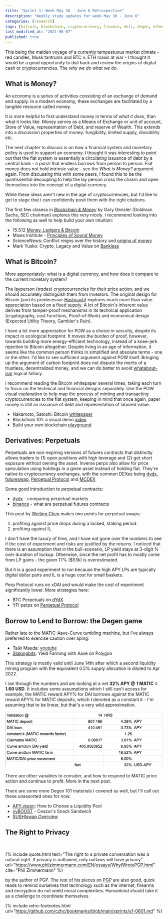 ```yaml
---
title: "Sprint 1: Week May 30 - June 6 Retrospective"
description: "Weekly study updates for week May 30 - June 6"
categories: [research]
tags: [bitcoin, blockchain, cryptocurrency, finance, defi, degen, ethereum]
last_modified_at: "2021-06-07"
published: true
---
```


This being the maiden voyage of a currently tempestuous market climate - red candles, Musk tantrums and BTC v. ETH maxis at war - I thought it would be a good opportunity to dial back and review the origins of digital cash or cryptocurrencies. The _why we do what we do_.

## What is Money?

An economy is a series of activities consisting of an exchange of demand and supply. In a modern economy, these exchanges are facilitated by a tangible resource called money.

It is more helpful to first understand money in terms of _what it does_, than what it looks like. Money serves as a Means of Exchange or unit of account, Store of Value, representation of Debt, and reserve of Wealth. This extends into a discussion properties of money: fungibility, limited supply, divisibility etc.

The next chapter to discuss is on how a financial system and monetary policy is used to support an economy. I thought it was interesting to point out that the fiat system is essentially a circulating issuance of debt by a central bank - a _ponzi_ that endless borrows from person to person. Fiat money does not hold intrinsic value - see the _What is Money?_ argument again. From discussing this with some peers, I found this to be the quintissential decoupling to help the lay person cross the chasm and open themselves into the concept of a digital currency.

While these ideas aren't new in the age of cryptocurrencies, but I'd like to get to stage that I can confidently posit them with the right citations.

The first few clasess in [_Blockchain & Money_](https://www.youtube.com/watch?v=EH6vE97qIP4) by Gary Gensler (Goldman Sachs, SEC chairman) explores this very nicely. I recommend looking into the following as well to help build your own intuition:

* 15.S12 [Money, Ledgers & Bitcoin](https://www.youtube.com/watch?v=5auv_xrvoJk)
* Mises Institute - [Principles of Sound Money](https://mises.org/library/principle-sound-money)
* ScienceNews: Conflict reigns over the history and [origins of money](https://www.sciencenews.org/article/money-ancient-origins-debate-mystery)
* Mark Yusko: Crypto, Legacy and Value on [Bankless](https://open.spotify.com/episode/0X0RpMVRn0bxwnKoo0jVsU?si=b3e09ed97316461d&nd=1)


## What is Bitcoin?

More appropriately: what is a digital currency, and how does it compare to the current monetary system?

The layperson (_trades_) cryptocurrencies for their price action, and we should accurately distinguish them from investors. The original design for Bitcoin (and its predecessor [Hashcash](http://www.hashcash.org/papers/announce.txt)) explores much more than value appreciation based on a fixed supply. A lot of Bitcoin's inherent value derives from tamper-proof mechanisms in its technical application (cryptography, cost functions, Proof-of-Work) and economical design (Expected Utility Theory, Gambler's Ruin).

I have a lot more appreciation for POW as a choice in security, despite its impact in ecological footprint. It moves the burden of proof, however, towards building more energy-efficient technology, instead of a knee-jerk rejection to Bitcoin altogether. Despite living in an age of information, it seems like the common person thinks in simplified and absolute terms - one or the other. I'd like to see sufficient argument against POW itself. Bringing up the argument of carbon footprint does not dispute the merits of a trustless, decentralized money, and we can do better to avoid [whatabout-ism](https://www.youtube.com/watch?v=RS82JNd0YzQ) logical fallacy.

I recommend reading the Bitcoin whitepaper several times, taking each turn to focus on the technical and financial designs separately. Use the POW visual explanation to help map the process of minting and transacting cryptocurrencies to the fiat system, keeping in mind that once again, paper money is still an issuance of debt and representation of labored value.


* Nakamoto, Satoshi: Bitcoin [whitepaper](https://bitcoin.org/bitcoin.pdf)
* Blockchain 101: a visual demo [video](https://www.youtube.com/watch?v=_160oMzblY8)
* Build your own blockchain [playground](http://blockchain.mit.edu/how-blockchain-works)


## Derivatives: Perpetuals

Perpetuals are non-expiring versions of futures contracts that distinctly allows traders to (1) open positions with high leverage and (2) get short exposure without owning the asset. Inverse perps also allow for price speculation using holdings in a given asset instead of holding fiat. They're native to cryptocurrency exchanges, with the common DEXes being [dydx](https://dydx.exchange/), [futureswap](https://www.futureswap.com/), [Perpetual Protocol](https://perp.fi/) and [MCDEX](https://mcdex.io/)

Some good introduction to perpetual contracts:

* [dydx](https://integral.dydx.exchange/comparing-perpetual-markets/) - comparing perpetual markets
* [binance](https://academy.binance.com/cs/articles/what-are-perpetual-futures-contracts) - what are perpetual futures contracts

This post by [Weiting Chen](https://newsletter.banklesshq.com/p/how-to-use-perpetuals-for-non-speculators) makes two points for perpetual swaps:

1. profiting against price drops during a locked, staking period.
2. profiting against IL.


I don't have the luxury of time, and I have not gone over the numbers to see if the cost of experiment and risks are justified by the returns. I noticed that there is an assumption that in the bull-scenario, LP yield stays at 3-digit % over duration of lockup. Otherwise, since the net profit has to mostly come from LP gains - the given 17% ($53k) is overestimated.

But it is a good experiment to run because the high APY LPs are typically digital dollar pairs and IL is a huge cost for small baskets.

Perp Protocol runs on xDAI and would make the cost of experiment significantly lower. More strategies here:

* BTC Perpetuals on [dYdX](https://newsletter.banklesshq.com/p/how-to-trade-btc-perpetual-on-dydx)
* YFI perps on [Perpetual Protocol](https://newsletter.banklesshq.com/p/how-to-trade-yfi-perps-on-perpetual)


## Borrow to Lend to Borrow: the Degen game

Rather late to the MATIC-Aave-Curve tumbling machine, but I've always preferred to exercise caution over aping:

* Taiki Maeda: [youtube](https://www.youtube.com/watch?v=gZaMcMMSJwY)
* [Stakingbits](https://medium.com/stakingbits/guide-to-yield-farming-with-aave-on-polygon-matic-network-a03bd2154275): Yield Farming with Aave on Polygon

This strategy is mostly valid until June 14th after which a second liquidity mining program with the equivalent 0.5% supply allocation is diluted to Apr 2022.

I ran through the numbers and am looking at a net **32% APY @ 1 MATIC = 1.60 USD**. It includes some assumptions which I still can't access for example, the MATIC reward APY% for DAI borrows against the MATIC reward APY% for MATIC deposits, which I denoted as a constant _k_ - I'm assuming that to be linear, but that's a very wild approximation.

![matic-liquidity](/assets/img/posts/2021-06-070-s1-retro/matic-liquidity.png)

There are other variables to consider, and how to respond to MATIC price action and continue to profit. More in the next post.

There are some more Degen 101 materials I covered as well, but I'll call out these unassorted ones for now:

* [APY.vision](https://blog.apy.vision/how-to-choose-a-liquidity-pool/): How to Choose a Liquidity Pool
* [yvBOOST](https://www.youtube.com/watch?app=desktop&v=Ik6GdGYO_x8) - Ceazor's Snack Sandwich
* [SUSHIswap Overview](https://www.youtube.com/watch?v=Cbtvc8Eso_g)


## The Right to Privacy

<br/>

{% include quote.html
  text="The right to a private conversation was a natural right. If privacy is outlawed, only outlaws will have privacy"
  url="https://www.philzimmermann.com/EN/essays/WhyIWrotePGP.html"
  cite="Phil Zimmermann"
%}

by the author of PGP. The rest of his pieces on [PGP](https://www.philzimmermann.com/EN/essays/index.html) are also good, quick reads to remind ourselves that technology such as the internet, firearms and encryption do not wield moral complexities. Humankind should take it as a challenge to coordinate themselves.


{% include retro-footnotes.html
  url="https://github.com/czhc/bookmarks/blob/main/sprints/s1-0601.md"
  %}
